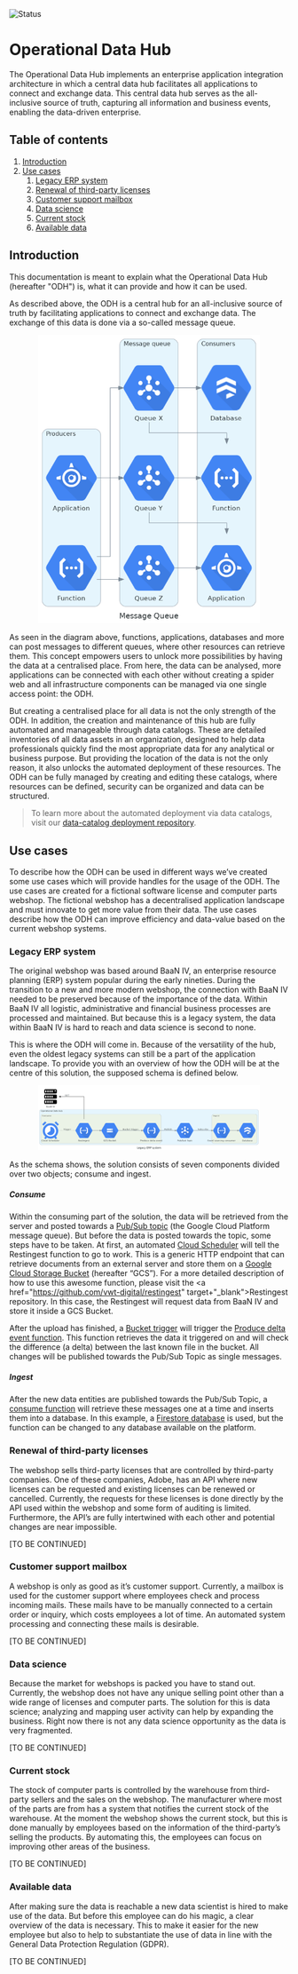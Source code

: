 <img src="https://img.shields.io/badge/status-pending-orange" alt="Status" title="Status">

# Operational Data Hub

The Operational Data Hub implements an enterprise application integration architecture in which a central data hub 
facilitates all applications to connect and exchange data. This central data hub serves as the all-inclusive source of 
truth, capturing all information and business events, enabling the data-driven enterprise.

## Table of contents
1. [Introduction](#introduction)
2. [Use cases](#use-cases)
    1. [Legacy ERP system](#legacy-erp-system)
    2. [Renewal of third-party licenses](#renewal-of-third-party-licenses)
    3. [Customer support mailbox](#customer-support-mailbox)
    4. [Data science](#data-science)
    5. [Current stock](#current-stock)
    6. [Available data](#available-data)

## Introduction
This documentation is meant to explain what the Operational Data Hub (hereafter "ODH") is, what it can provide and how 
it can be used.

As described above, the ODH is a central hub for an all-inclusive source of truth by facilitating applications to 
connect and exchange data. The exchange of this data is done via a so-called message queue.

<p align="center">
  <img src="diagrams/images/message_queue.png" width="400" title="Message queue" alt="Message queue">
</p>

As seen in the diagram above, functions, applications, databases and more can post messages to different queues, where 
other resources can retrieve them. This concept empowers users to unlock more possibilities by having the data at a 
centralised place. From here, the data can be analysed, more applications can be connected with each other without 
creating a spider web and all infrastructure components can be managed via one single access point: the ODH.

But creating a centralised place for all data is not the only strength of the ODH. In addition, the creation and 
maintenance of this hub are fully automated and manageable through data catalogs. These are detailed inventories of all 
data assets in an organization, designed to help data professionals quickly find the most appropriate data for any 
analytical or business purpose. But providing the location of the data is not the only reason, it also unlocks the 
automated deployment of these resources. The ODH can be fully managed by creating and editing these catalogs, where 
resources can be defined, security can be organized and data can be structured. 

> To learn more about the automated deployment via data catalogs, visit our 
<a href="https://github.com/vwt-digital/dcat-deploy" target="_blank">data-catalog deployment repository</a>.


## Use cases
To describe how the ODH can be used in different ways we’ve created some use cases which will provide handles for the 
usage of the ODH. The use cases are created for a fictional software license and computer parts webshop. The fictional 
webshop has a decentralised application landscape and must innovate to get more value from their data. The use cases 
describe how the ODH can improve efficiency and data-value based on the current webshop systems.

### Legacy ERP system
The original webshop was based around BaaN IV, an enterprise resource planning (ERP) system popular during the early 
nineties. During the transition to a new and more modern webshop, the connection with BaaN IV needed to be preserved 
because of the importance of the data. Within BaaN IV all logistic, administrative and financial business processes are 
processed and maintained. But because this is a legacy system, the data within BaaN IV is hard to reach and data science 
is second to none.

This is where the ODH will come in. Because of the versatility of the hub, even the oldest legacy systems can still be 
a part of the application landscape. To provide you with an overview of how the ODH will be at the centre of this 
solution, the supposed schema is defined below.

<p align="center">
  <img src="diagrams/images/legacy_erp_system.png" width="400" title="Legacy ERP system" alt="Legacy ERP system">
</p>

As the schema shows, the solution consists of seven components divided over two objects; consume and ingest. 

##### Consume
Within the consuming part of the solution, the data will be retrieved from the server and posted towards a 
<a href="https://cloud.google.com/pubsub/docs/overview" target="_blank">Pub/Sub topic</a> (the Google Cloud Platform 
message queue). But before the data is posted towards the topic, some steps have to be taken. At first, an automated 
<a href="https://cloud.google.com/scheduler" target="_blank">Cloud Scheduler</a> will tell the Restingest function to go
to work. This is a generic HTTP endpoint that can retrieve documents from an external server and store them on a 
<a href="https://cloud.google.com/storage/docs/key-terms#buckets" target="_blank">Google Cloud Storage Bucket</a> 
(hereafter “GCS”). For a more detailed description of how to use this awesome function, please visit the 
<a href="https://github.com/vwt-digital/restingest" target+"_blank">Restingest repository</a>. In this case, the 
Restingest will request data from BaaN IV and store it inside a GCS Bucket.

After the upload has finished, a <a href="https://cloud.google.com/functions/docs/calling/storage" target="_blank">Bucket trigger</a> 
will trigger the <a href="https://github.com/vwt-digital/event-sourcing-helpers/tree/develop/functions/produce_delta_event" target="_blank">Produce delta event function</a>. 
This function retrieves the data it triggered on and will check the difference (a delta) between the last known file in 
the bucket. All changes will be published towards the Pub/Sub Topic as single messages.

##### Ingest
After the new data entities are published towards the Pub/Sub Topic, a <a href="https://github.com/vwt-digital/event-sourcing-consumers" target="_blank">consume function</a> 
will retrieve these messages one at a time and inserts them into a database. In this example, a 
<a href="https://cloud.google.com/firestore/docs" target="_blank">Firestore database</a> is used, but the function can
be changed to any database available on the platform.

### Renewal of third-party licenses
The webshop sells third-party licenses that are controlled by third-party companies. One of these companies, Adobe, has 
an API where new licenses can be requested and existing licenses can be renewed or cancelled. Currently, the requests 
for these licenses is done directly by the API used within the webshop and some form of auditing is limited. 
Furthermore, the API’s are fully intertwined with each other and potential changes are near impossible.

[TO BE CONTINUED]

### Customer support mailbox
A webshop is only as good as it’s customer support. Currently, a mailbox is used for the customer support where 
employees check and process incoming mails. These mails have to be manually connected to a certain order or inquiry, 
which costs employees a lot of time. An automated system processing and connecting these mails is desirable.

[TO BE CONTINUED]

### Data science
Because the market for webshops is packed you have to stand out. Currently, the webshop does not have any unique selling 
point other than a wide range of licenses and computer parts. The solution for this is data science; analyzing and 
mapping user activity can help by expanding the business. Right now there is not any data science opportunity as the 
data is very fragmented.

[TO BE CONTINUED]

### Current stock
The stock of computer parts is controlled by the warehouse from third-party sellers and the sales on the webshop. The 
manufacturer where most of the parts are from has a system that notifies the current stock of the warehouse. At the 
moment the webshop shows the current stock, but this is done manually by employees based on the information of the 
third-party’s selling the products. By automating this, the employees can focus on improving other areas of the business.

[TO BE CONTINUED]

### Available data
After making sure the data is reachable a new data scientist is hired to make use of the data. But before this employee 
can do his magic, a clear overview of the data is necessary. This to make it easier for the new employee but also to 
help to substantiate the use of data in line with the General Data Protection Regulation (GDPR).

[TO BE CONTINUED]

